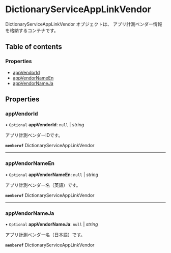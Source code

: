 # DictionaryServiceAppLinkVendor


<div lang=\"ja\">DictionaryServiceAppLinkVendor オブジェクトは、 アプリ計測ベンダー情報を格納するコンテナです。</div> 

## Table of contents

### Properties

- [appVendorId](dictionaryserviceapplinkvendor.md#appvendorid)
- [appVendorNameEn](dictionaryserviceapplinkvendor.md#appvendornameen)
- [appVendorNameJa](dictionaryserviceapplinkvendor.md#appvendornameja)

## Properties

### appVendorId

• `Optional` **appVendorId**: ``null`` \| *string*

<div lang=\"ja\">アプリ計測ベンダーIDです。</div> 

**`memberof`** DictionaryServiceAppLinkVendor

___

### appVendorNameEn

• `Optional` **appVendorNameEn**: ``null`` \| *string*

<div lang=\"ja\">アプリ計測ベンダー名（英語）です。</div> 

**`memberof`** DictionaryServiceAppLinkVendor

___

### appVendorNameJa

• `Optional` **appVendorNameJa**: ``null`` \| *string*

<div lang=\"ja\">アプリ計測ベンダー名（日本語）です。</div> 

**`memberof`** DictionaryServiceAppLinkVendor
